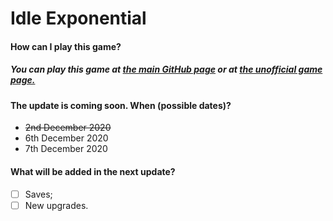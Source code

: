# Idle Exponential
#### How can I play this game?
##### You can play this game at [the main GitHub page](https://deleteduser-0.github.io/idle-exponential/) or at [the unofficial game page.](http://idle-exponential.tk)


#### The update is coming soon. When (possible dates)?
* ~~2nd December 2020~~
* 6th December 2020
* 7th December 2020


#### What will be added in the next update?
- [ ] Saves;
- [ ] New upgrades.
